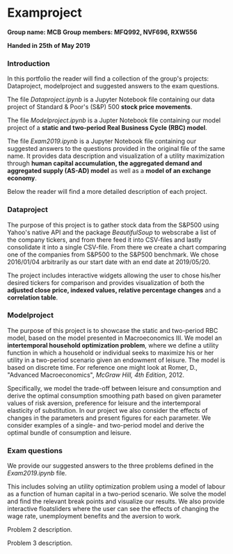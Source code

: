 # Examproject
**Group name: MCB** 
**Group members: MFQ992, NVF696, RXW556**

**Handed in 25th of May 2019** 

### Introduction 
In this portfolio the reader will find a collection of the group's projects: Dataproject, modelproject and suggested answers to the exam questions.

The file *Dataproject.ipynb* is a Jupyter Notebook file containing our data project of Standard & Poor's (S&P) 500 **stock price movements**.

The file *Modelproject.ipynb* is a Jupter Notebook file containing our model project of a **static and two-period Real Business Cycle (RBC) model**.

The file *Exam2019.ipynb* is a Jupyter Notebook file containing our suggested answers to the questions provided in the original file of the same name. It provides data description and visualization of a utility maximization through **human capital accumulation, the aggregated demand and aggregated supply (AS-AD) model** as well as a **model of an exchange economy**. 

Below the reader will find a more detailed description of each project.

### Dataproject

The purpose of this project is to gather stock data from the S&P500 using Yahoo's native API and the package *BeautifulSoup* to webscrabe a list of the company tickers, and from there feed it into CSV-files and lastly consolidate it into a single CSV-file. From there we create a chart comparing one of the companies from S&P500 to the S&P500 benchmark. We chose 2016/01/04 arbitrarily as our start date with an end date at 2019/05/20.

The project includes interactive widgets allowing the user to chose his/her desired tickers for comparison and provides visualization of both the **adjusted close price, indexed values, relative percentage changes** and a **correlation table**. 

###  Modelproject

The purpose of this project is to showcase the static and two-period RBC model, based on the model presented in Macroeconomics III. 
We model an **intertemporal household optimization problem**, where we define a utility function in which a household or individual seeks to maximize his or her utility in a two-period scenario given an endowment of leisure. The model is based on discrete time. For reference one might look at Romer, D., "Advanced Macroeconomics", *McGraw Hill, 4th Edition*, 2012.

Specifically, we model the trade-off between leisure and consumption and derive the optimal consumption smoothing path based on given parameter values of risk aversion, preference for leisure and the intertemporal elasticity of substitution. In our project we also consider the effects of changes in the parameters and present figures for each parameter. We consider examples of a single- and two-period model and derive the optimal bundle of consumption and leisure.

### Exam questions
We provide our suggested answers to the three problems defined in the *Exam2019.ipynb* file. 

This includes solving an utility optimization problem using a model of labour as a function of human capital in a two-period scenario. We solve the model and find the relevant break points and visualize our results. We also provide interactive floatsliders where the user can see the effects of changing the wage rate, unemployment benefits and the aversion to work.

Problem 2 description.

Problem 3 description. 
